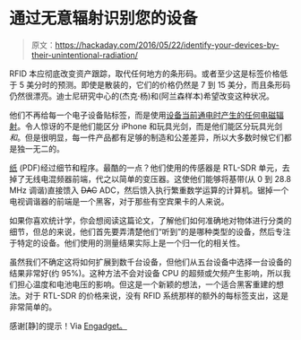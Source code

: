 # 通过无意辐射识别您的设备

> 原文：<https://hackaday.com/2016/05/22/identify-your-devices-by-their-unintentional-radiation/>

RFID 本应彻底改变资产跟踪，取代任何地方的条形码。或者至少这是标签价格低于 5 美分时的预测。即使是散装的，它们的价格仍然是 7 到 15 美分，而且条形码仍然很漂亮。迪士尼研究中心的(杰克·杨)和(阿兰森样本)希望改变这种状况。

他们不再给每一个电子设备贴标签，而是使用[设备当前通电时产生的任何电磁辐射](https://www.disneyresearch.com/publication/em-id/)。令人惊讶的不是他们能区分 iPhone 和玩具光剑，而是他们能区分玩具光剑*和*。但是很明显，每一件产品都有足够的制造和公差差异，所以大多数时候它们都是独一无二的。

[纸](https://s3-us-west-1.amazonaws.com/disneyresearch/wp-content/uploads/20160427222554/EM-ID-Tag-less-Identification-of-Electrical-Devices-via-Electromagnetic-Emissions-Paper.pdf) (PDF)经过细节和程序。最酷的一点？他们使用的传感器是 RTL-SDR 单元，去掉了无线电混频器前端，代之以简单的变压器。这使他们能够将基带(从 0 到 28.8 MHz 调谐)直接馈入 ~~DAC~~ ADC，然后馈入执行繁重数学运算的计算机。锯掉一个电视调谐器的前端是一个黑客，对于那些有空宾果卡的人来说。

如果你喜欢统计学，你会想阅读这篇论文，了解他们如何准确地对物体进行分类的细节，但总的来说，他们首先要弄清楚他们“听到”的是哪种类型的设备，然后专注于特定的设备。他们使用的测量结果实际上是一个归一化的相关性。

虽然我们不确定这将如何扩展到数千台设备，但他们从五台设备中选择一台设备的结果非常好(约 95%)。这种方法不会对设备 CPU 的超频或欠频产生影响，所以我们担心温度和电池电压的影响。但这是一个新颖的想法，一个适合黑客重建的想法。对于 RTL-SDR 的价格来说，没有 RFID 系统那样的额外的每标签支出，这是非常简单的。

感谢[静]的提示！Via [Engadget。](http://www.engadget.com/2016/05/05/disney-research-em-id/)